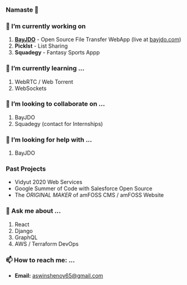 ### Namaste 🙏

### 🔭 I’m currently working on
1. **[BayJDO](https://github.com/aswinshenoy/bayjdo)** - Open Source File Transfer WebApp (live at [bayjdo.com](https://bayjdo.com))
2. **Picklst** - List Sharing
3. **Squadegy** - Fantasy Sports Appp

### 🌱 I’m currently learning ...
1. WebRTC / Web Torrent
2. WebSockets

### 👯 I’m looking to collaborate on ...
1. BayJDO
2. Squadegy (contact for Internships)

### 🤔 I’m looking for help with ...
1. BayJDO

### Past Projects
- Vidyut 2020 Web Services
- Google Summer of Code with Salesforce Open Source
- The *ORIGINAL MAKER* of amFOSS CMS / amFOSS Website

### 💬 Ask me about ...
1. React
2. Django
3. GraphQL
4. AWS / Terraform DevOps

### 📫 How to reach me: ...
- **Email:** aswinshenoy65@gmail.com


<!--
- 😄 Pronouns: ...
### ⚡ Fun fact: ...
!>


